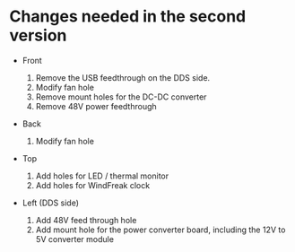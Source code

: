 # Changes needed in the second version

* Front

    1. Remove the USB feedthrough on the DDS side.
    2. Modify fan hole
    3. Remove mount holes for the DC-DC converter
    4. Remove 48V power feedthrough

* Back

    1. Modify fan hole

* Top

    1. Add holes for LED / thermal monitor
    2. Add holes for WindFreak clock

* Left (DDS side)

    1. Add 48V feed through hole
    2. Add mount hole for the power converter board, including the 12V to 5V
       converter module
